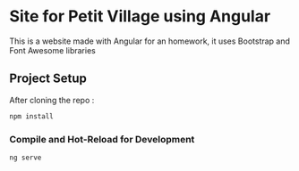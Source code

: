 # Site for Petit Village using Angular

This is a website made with Angular for an homework, it uses Bootstrap and Font Awesome libraries

## Project Setup

After cloning the repo :

```sh
npm install
```

### Compile and Hot-Reload for Development

```sh
ng serve
```
